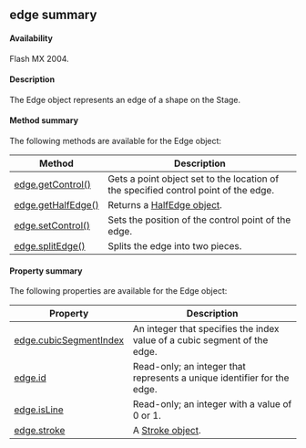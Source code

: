 ## edge summary

#### Availability

Flash MX 2004.

#### Description

The Edge object represents an edge of a shape on the Stage.

#### Method summary

The following methods are available for the Edge object:

| **Method**                          | **Description**                                                                     |
|-------------------------------------|-------------------------------------------------------------------------------------|
| [edge.getControl()](../Edge_object/edge1.md)  | Gets a point object set to the location of the specified control point of the edge. |
| [edge.getHalfEdge()](../Edge_object/edge2.md) | Returns a [HalfEdge object](../HalfEdge_object/halfEdge_summary.md).                                         |
| [edge.setControl()](../Edge_object/edge5.md)  | Sets the position of the control point of the edge.                                 |
| [edge.splitEdge()](../Edge_object/edge6.md)   | Splits the edge into two pieces.                                                    |

#### Property summary

The following properties are available for the Edge object:

| **Property**                                      | **Description**                                                           |
|---------------------------------------------------|---------------------------------------------------------------------------|
| [edge.cubicSegmentIndex](../Edge_object/edge.md) | An integer that specifies the index value of a cubic segment of the edge. |
| [edge.id](../Edge_object/edge3.md)                          | Read-only; an integer that represents a unique identifier for the edge.   |
| [edge.isLine](../Edge_object/edge4.md)                      | Read-only; an integer with a value of 0 or 1.                             |
| [edge.stroke](../Edge_object/edge7.md)                      | A [Stroke object](../Stroke_object/stroke_summary.md).                                         |

<span id="edge.cubicSegmentIndex" class="anchor"></span>

